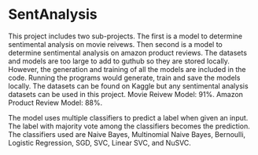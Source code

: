 # SentAnalysis

This project includes two sub-projects. The first is a model to determine sentimental analysis on movie reivews. Then second is a model to determine sentimental analysis on amazon product reviews.
The datasets and models are too large to add to guthub so they are stored locally. However, the generation and training of all the models are included in the code. Running the programs would generate, train and save the models locally.
The datasets can be found on Kaggle but any sentimental analysis datasets can be used in this project. Movie Reivew Model: 91%. Amazon Product Review Model: 88%.

The model uses multiple classifiers to predict a label when given an input. The label with majority vote among the classifiers becomes the prediction. The classifiers used are Naive Bayes, Multinomial Naive Bayes, Bernoulli, 
Logistic Regression, SGD, SVC, Linear SVC, and NuSVC.
